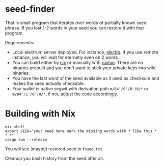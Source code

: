 # seed-finder

That is small program that iterates over words of partially known seed phrase. If you lost 1-2 words in your seed
you can restore it with that program.

Requirements:
* Local electrum server deployed. For instance, [electrs](https://github.com/romanz/electrs). If you use remote instance, you will wait for eternetiy even on 2 words.
* You can build either by [nix](https://nixos.org/) or manually with [rustup](https://rustup.rs/). There are no binaries prebuilt and you don't want to stick your private keys into wild binaries.
* You have the last word of the seed available as it used as checksum and makes the seed actually checkable.
* Your wallet is native segwit with derivation path `m/84'/0'/0'/0/*` or `m/84'/1'/0'/0/*`, if not, adjust the code accordingly.

# Building with Nix

```
nix-shell
export SEED="your seed here mark the missing words with * like this * * *"
cargo run --release 
```

You will see (maybe) restored seed in `found.txt`.

Cleanup you bash history from the seed after all.
